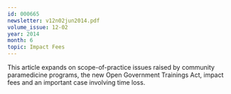 ```yaml
---
id: 000665
newsletter: v12n02jun2014.pdf
volume_issue: 12-02
year: 2014
month: 6
topic: Impact Fees
---
```


This article expands on scope-of-practice issues raised by community paramedicine programs, the new Open Government Trainings Act, impact fees and an important case involving time loss.